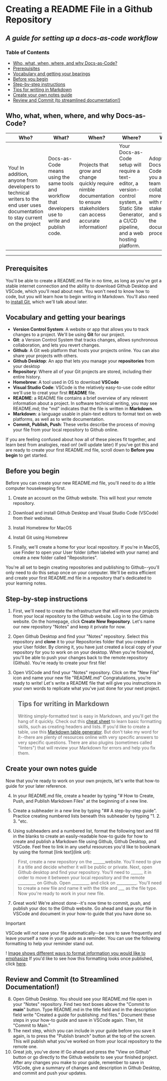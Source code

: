 # Creating a README File in a Github Repository

## *A guide for setting up a docs-as-code workflow*

### Table of Contents

* [Who, what, when, where, and why Docs-as-Code?](#who-what-when-where-and-why-docs-as-code)
* [Prerequisites](#prerequisites)
* [Vocabulary and getting your bearings](#vocabulary-and-getting-your-bearings)
* [Before you begin](#before-you-begin)
* [Step-by-step instructions](#step-by-step-instructions)
* [Tips for writing in Markdown](#tips-for-writing-in-markdown)
* [Create your own notes guide](#create-your-own-notes-guide)
* [Review and Commit (to streamlined documentation!)](#review-and-commit-to-streamlined-documentation)

## Who, what, when, where, and why Docs-as-Code?

| Who?                                                                                                                            | What?                                                                                                | When?                                                                                                                       | Where?                                                                                                                                                | Why?                                                                                                                                           |
|---------------------------------------------------------------------------------------------------------------------------------|------------------------------------------------------------------------------------------------------|-----------------------------------------------------------------------------------------------------------------------------|-------------------------------------------------------------------------------------------------------------------------------------------------------|------------------------------------------------------------------------------------------------------------------------------------------------|
| You! In addition, anyone from developers to technical writers to the end user uses documentation to stay current on the project | Docs-as-Code means using the same tools and workflow that developers use to write and publish code.  | Projects that grow and change quickly require nimble documentation to ensure stakeholders can access accurate information!  | Your Docs-as-Code setup will require a text-editor, a version-control system, a Static Site Generator, a CI/CD pipeline, and a web hosting platform.  | Adopting Docs-as-Code will allow you and your team to collaborate more easily with more stakeholders and streamline the documentation process. |
___

## Prerequisites

You'll be able to create a README.md file in no time, as long as you've got a stable internet connection and the ability to download Github Desktop and VSCode, which you'll read about next.  You won't need to know how to code, but you will learn how to begin writing in Markdown. You'll also need to [install Git](https://git-scm.com/book/en/v2/Getting-Started-Installing-Git), which we'll talk about later. 
## Vocabulary and getting your bearings

* **Version Control System**: A website or app that allows you to track changes to a project. We'll be using **Git** for our project.
* **Git**: a Version Control System that tracks changes, allows synchronous collaboration, and lets you revert changes.
* **Github**: A Git web platform that hosts your projects online. You can also share your projects with others.
* **Github Desktop**: An app that lets you manage your **repositories** from your desktop
* **Repository**: Where all of your Git projects are stored, including their entire history.
* **Homebrew**: A tool used in OS to download **VSCode**
* **Visual Studio Code**: VSCode is the relatively easy-to-use code editor we'll use to creat your first **README** file.
* **README**: a README file contains a brief overview of any relevent information about a project. In software technical writing, you may see README.md; the "md" indicates that the file is written in **Markdown**.
* **Markdown**: a language usable in plain-text editors to format text on web platforms, as well as to write documentation.
* **Commit, Publish, Push**: These verbs describe the process of moving your file from your local repository to Github online.

If you are feeling confused about how all of these pieces fit together, and learn best from analogies, read on! (will update later) If you've got this and are ready to create your first README.md file, scroll down to **Before you begin** to get started.

## Before you begin

Before you can create your new README.md file, you'll need to do a little computer housekeeping first.

1. Create an account on the Github website. This will host your remote repository.

2. Download and install Github Desktop and Visual Studio Code (VSCode) from their websites.

3. Install Homebrew for MacOS

4. Install Git using Homebrew

2. Finally, we'll create a home for your local repository. If you're in MacOS, use Finder to open your User folder (often labeled with your name) and create a new folder called "Repositories".

You're all set to begin creating repositories and publishing to Github--you'll only need to do this setup once on your computer. We'll be extra efficient and create your first README.md file in a repository that's dedicated to your learning notes.

## Step-by-step instructions

1. First, we'll need to create the infrastructure that will move your projects from your local repository to the Github website. Log in to the Github website. On the homepage, click **Create New Repository**. Let's name our new repository "Notes" and keep it private for now.

2. Open Github Desktop and find your "Notes" repository. Select this repository and **clone** it to your Repositories folder that you created in your User folder. By cloning it, you have just created a local copy of your repository for you to work on on your desktop. When you're finished, you'll be able to push your changes back to the remote repository (Github). You're ready to create your first file!

3. Open VSCode and find your "Notes" repository. Click on the "New File" icon and name your new file "README.md" Congratulations, you're ready to write! Let's write a README file that will give you instructions in your own words to replicate what you've just done for your next project.  

>## Tips for writing in Markdown
>Writing simply-formatted text is easy in Markdown, and you'll get the hang of it quickly. Check out this [cheat sheet](https://www.markdownguide.org/cheat-sheet/) to learn basic formatting skills, such as creating headers and lists. If you'd like to create a table, use this [Markdown table generator](https://www.tablesgenerator.com/markdown_tables#). But don't take my word for it--there are plenty of resources online with very specific answers to very specific questions. There are also plugins (sometimes called "linters") that will review your Markdown for errors and help you fix them.
>
## Create your own notes guide

Now that you're ready to work on your own projects, let's write that how-to guide for your later reference.

4. In your README.md file, create a header by typing "# How to Create, Push, and Publish Markdown Files" at the beginning of a new line.
5. Create a subheader in a new line by typing "## A step-by-step guide". Practice creating numbered lists beneath this subheader by typing "1. 2. 3. "etc.

6. Using subheaders and a numbered list, format the following text and fill in the blanks to create an easily-readable how-to guide for how to create and publish a Markdown file using Github, Github Desktop, and VSCode. Feel free to link in any useful resources you'd like to bookmark by using the format [link text](link url):

> First, create a new repository on the ______website. You'll need to give it a title and decide whether it will be public or private. Next, open Github desktop and find your repository. You'll need to ______ it in order to move it between your local repository and the remote _________ on Github. Open _________ and click on __________. You'll need to create a new file and name it with the title and ___ as the file type. Now you're ready to work in your new file.

7. Great work! We're almost done--it's now time to commit, push, and publish your doc to the Github website. Go ahead and save your file in VSCode and document in your how-to guide that you have done so.

> [!IMPORTANT]
> VSCode will *not* save your file automatically--be sure to save frequently and leave yourself a note in your guide as a reminder. You can use the following formatting to help your reminder stand out.

! [Image shows different ways to format information you would like to emphasize](file:///var/folders/j4/gg7s8wtx3sj2jxnggvktwg_c0000gn/T/TemporaryItems/NSIRD_screencaptureui_6RCbAK/Screenshot%202024-07-29%20at%204.50.35%E2%80%AFPM.png)
If you'd like to see how this formatting looks once published, click [here](https://github.com/orgs/community/discussions/16925).

## Review and Commit (to Streamlined Documentation!)

8. Open Github Desktop. You should see your README.md file open in your "Notes" repository. Find two text boxes above the "Commit to **main**" button. Type README.md in the title field and in the description field write "Created a guide for publishing .md files." Document these steps in your how-to guide and save in VSCode again. Then, hit "Commit to Main."
9. The next step, which you can include in your guide before you save it again, is to press the "Publish branch" button at the top of the screen. This will publish what you've worked on from your local repository to the remote one.
10. Great job, you've done it! Go ahead and press the "View on Github" button or go directly to the Github website to see your finished project. After any changes you make to your guide, remember to save in VSCode, give a summary of changes and description in Github Desktop, and commit and push your updates.
